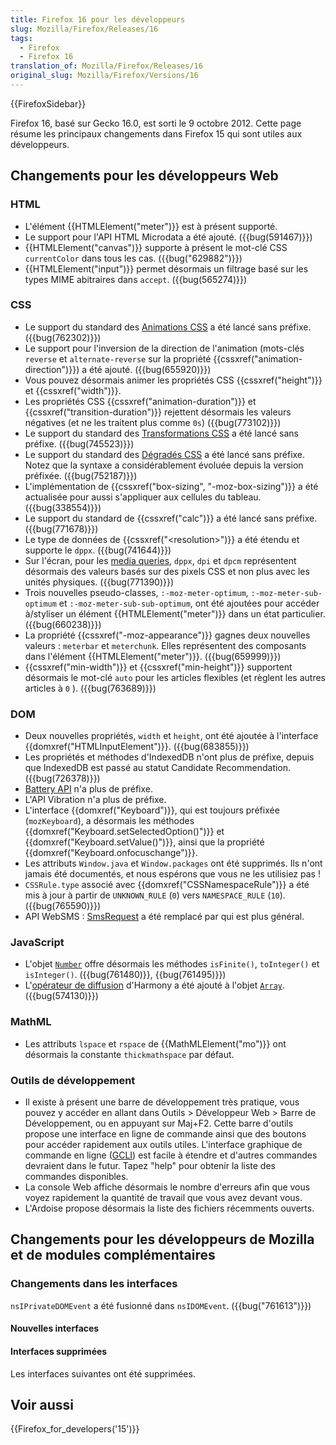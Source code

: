 ```yaml
---
title: Firefox 16 pour les développeurs
slug: Mozilla/Firefox/Releases/16
tags:
  - Firefox
  - Firefox 16
translation_of: Mozilla/Firefox/Releases/16
original_slug: Mozilla/Firefox/Versions/16
---
```


{{FirefoxSidebar}}

Firefox 16, basé sur Gecko 16.0, est sorti le 9 octobre 2012. Cette page résume les principaux changements dans Firefox 15 qui sont utiles aux développeurs.

## Changements pour les développeurs Web

### HTML

- L'élément {{HTMLElement("meter")}} est à présent supporté.
- Le support pour l'API HTML Microdata a été ajouté. ({{bug(591467)}})
- {{HTMLElement("canvas")}} supporte à présent le mot-clé CSS `currentColor` dans tous les cas. ({{bug("629882")}})
- {{HTMLElement("input")}} permet désormais un filtrage basé sur les types MIME abitraires dans `accept`. ({{bug(565274)}})

### CSS

- Le support du standard des [Animations CSS](/fr/docs/CSS/Animations_CSS) a été lancé sans préfixe. ({{bug(762302)}})
- Le support pour l'inversion de la direction de l'animation (mots-clés `reverse` et `alternate-reverse` sur la propriété {{cssxref("animation-direction")}}) a été ajouté. ({{bug(655920)}})
- Vous pouvez désormais animer les propriétés CSS {{cssxref("height")}} et {{cssxref("width")}}.
- Les propriétés CSS {{cssxref("animation-duration")}} et {{cssxref("transition-duration")}} rejettent désormais les valeurs négatives (et ne les traitent plus comme `0s`) ({{bug(773102)}})
- Le support du standard des [Transformations CSS](/fr/docs/CSS/Utilisation_des_transformations_CSS) a été lancé sans préfixe. ({{bug(745523)}})
- Le support du standard des [Dégradés CSS](/fr/docs/CSS/Using_CSS_gradients) a été lancé sans préfixe. Notez que la syntaxe a considérablement évoluée depuis la version préfixée. ({{bug(752187)}})
- L'implémentation de {{cssxref("box-sizing", "-moz-box-sizing")}} a été actualisée pour aussi s'appliquer aux cellules du tableau. ({{bug(338554)}})
- Le support du standard de {{cssxref("calc")}} a été lancé sans préfixe. ({{bug(771678)}})
- Le type de données de {{cssxref("&lt;resolution&gt;")}} a été étendu et supporte le `dppx`. ({{bug(741644)}})
- Sur l'écran, pour les [media queries](/fr/docs/CSS/Media_queries), `dppx`, `dpi` et `dpcm` représentent désormais des valeurs basés sur des pixels CSS et non plus avec les unités physiques. ({{bug(771390)}})
- Trois nouvelles pseudo-classes, `:-moz-meter-optimum`, `:-moz-meter-sub-optimum` et `:-moz-meter-sub-sub-optimum`, ont été ajoutées pour accéder à/styliser un élément {{HTMLElement("meter")}} dans un état particulier. ({{bug(660238)}})
- La propriété {{cssxref("-moz-appearance")}} gagnes deux nouvelles valeurs : `meterbar` et `meterchunk`. Elles représentent des composants dans l'élément {{HTMLElement("meter")}}. ({{bug(659999)}})
- {{cssxref("min-width")}} et {{cssxref("min-height")}} supportent désormais le mot-clé `auto` pour les articles flexibles (et règlent les autres articles à `0` ). ({{bug(763689)}})

### DOM

- Deux nouvelles propriétés, `width` et `height`, ont été ajoutée à l'interface {{domxref("HTMLInputElement")}}. ({{bug(683855)}})
- Les propriétés et méthodes d'IndexedDB n'ont plus de préfixe, depuis que IndexedDB est passé au statut Candidate Recommendation. ({{bug(726378)}})
- [Battery API](/fr/docs/DOM/window.navigator.battery) n'a plus de préfixe.
- L'API Vibration n'a plus de préfixe.
- L'interface {{domxref("Keyboard")}}, qui est toujours préfixée (`mozKeyboard`), a désormais les méthodes {{domxref("Keyboard.setSelectedOption()")}} et {{domxref("Keyboard.setValue()")}}, ainsi que la propriété {{domxref("Keyboard.onfocuschange")}}.
- Les attributs `Window.java` et `Window.packages` ont été supprimés. Ils n'ont jamais été documentés, et nous espérons que vous ne les utilisiez pas !
- `CSSRule.type` associé avec {{domxref("CSSNamespaceRule")}} a été mis à jour à partir de `UNKNOWN_RULE` (`0`) vers `NAMESPACE_RULE` (`10`). ({{bug(765590)}})
- API WebSMS : [SmsRequest](/fr/docs/DOM/SmsRequest) a été remplacé par qui est plus général.

### JavaScript

- L'objet [`Number`](/fr/docs/JavaScript/Reference/Global_Objects/Number) offre désormais les méthodes `isFinite()`, `toInteger()` et `isInteger()`. ({{bug(761480)}}, {{bug(761495)}})
- L'[opérateur de diffusion](http://wiki.ecmascript.org/doku.php?id=harmony:spread) d'Harmony a été ajouté à l'objet [`Array`](/fr/docs/JavaScript/Reference/Global_Objects/Array). ({{bug(574130)}})

### MathML

- Les attributs `lspace` et `rspace` de {{MathMLElement("mo")}} ont désormais la constante `thickmathspace` par défaut.

### Outils de développement

- Il existe à présent une barre de développement très pratique, vous pouvez y accéder en allant dans Outils > Développeur Web > Barre de Développement, ou en appuyant sur Maj+F2. Cette barre d'outils propose une interface en ligne de commande ainsi que des boutons pour accéder rapidement aux outils utiles. L'interface graphique de commande en ligne ([GCLI](/fr/docs/Tools/GCLI)) est facile à étendre et d'autres commandes devraient dans le futur. Tapez "help" pour obtenir la liste des commandes disponibles.
- La console Web affiche désormais le nombre d'erreurs afin que vous voyez rapidement la quantité de travail que vous avez devant vous.
- L'Ardoise propose désormais la liste des fichiers récemments ouverts.

## Changements pour les développeurs de Mozilla et de modules complémentaires

### Changements dans les interfaces

`nsIPrivateDOMEvent` a été fusionné dans `nsIDOMEvent`. ({{bug("761613")}})

#### Nouvelles interfaces

#### Interfaces supprimées

Les interfaces suivantes ont été supprimées.

## Voir aussi

{{Firefox_for_developers('15')}}
